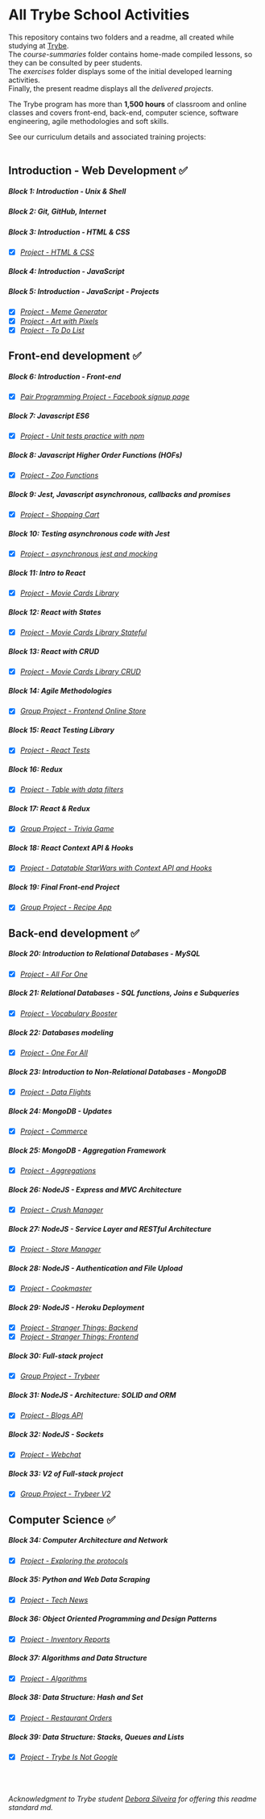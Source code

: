 # All Trybe School Activities

This repository contains two folders and a readme, all created while studying at [Trybe](https://www.betrybe.com/). <br>
The *course-summaries* folder contains home-made compiled lessons, so they can be consulted by peer students. <br>
The *exercises* folder displays some of the initial developed learning activities.<br>
Finally, the present readme displays all the *delivered projects*.

The Trybe program has more than **1,500 hours** of classroom and online classes and covers front-end, back-end, computer science, software engineering, agile methodologies and soft skills.

See our curriculum details and associated training projects:
<br>
​
## Introduction - Web Development :white_check_mark:
##### Block 1: Introduction - Unix & Shell
##### Block 2: Git, GitHub, Internet
##### Block 3: Introduction - HTML & CSS
- [x] *[Project - HTML & CSS](https://juliettebeaudet.github.io/CV/)*
##### Block 4: Introduction - JavaScript
##### Block 5: Introduction - JavaScript - Projects
- [x] *[Project - Meme Generator](https://juliettebeaudet.github.io/meme-generator/)*
- [x] *[Project - Art with Pixels](https://juliettebeaudet.github.io/pixel-art/)*
- [x] *[Project - To Do List](https://juliettebeaudet.github.io/to-do-list/)*

## Front-end development :white_check_mark:
##### Block 6: Introduction - Front-end
- [x] *[Pair Programming Project - Facebook signup page](https://juliettebeaudet.github.io/facebook/)*

##### Block 7: Javascript ES6
- [x] *[Project - Unit tests practice with npm](https://github.com/tryber/sd-05-block7-project-js-unit-tests/pull/21)*

##### Block 8: Javascript Higher Order Functions (HOFs)
- [x] *[Project - Zoo Functions](https://github.com/tryber/sd-05-block8-project-zoo-functions/pull/10)*

##### Block 9: Jest, Javascript asynchronous, callbacks and promises
- [x] *[Project - Shopping Cart](https://github.com/tryber/sd-05-block9-project-shopping-cart/pull/11)*

##### Block 10: Testing asynchronous code with Jest
- [x] *[Project - asynchronous jest and mocking](https://github.com/tryber/sd-05-block10-project-jest/pull/11)*

##### Block 11: Intro to React
- [x] *[Project - Movie Cards Library](https://github.com/tryber/sd-05-block11-project-movie-cards-library/pull/10)*

##### Block 12: React with States
- [x] *[Project - Movie Cards Library Stateful](https://github.com/tryber/sd-05-block12-project-movie-card-library-stateful/pull/7)*

##### Block 13: React with CRUD
- [x] *[Project - Movie Cards Library CRUD](https://github.com/tryber/sd-05-block13-project-movie-card-library-crud/pull/13)*

##### Block 14: Agile Methodologies
- [x] *[Group Project - Frontend Online Store](https://github.com/tryber/sd-05-block14-project-frontend-online-store-4)*

##### Block 15: React Testing Library
- [x] *[Project - React Tests](https://github.com/tryber/sd-05-block15-project-react-testing-library/pull/13)*

##### Block 16: Redux
- [x] *[Project - Table with data filters](https://github.com/tryber/sd-05-block16-project-react-redux-starwars-database-filters/pull/14)*

##### Block 17: React & Redux
- [x] *[Group Project - Trivia Game](https://github.com/tryber/sd-05-project-trivia-react-redux-8)*

##### Block 18: React Context API & Hooks
- [x] *[Project - Datatable StarWars with Context API and Hooks](https://github.com/tryber/sd-05-project-starwars-datatable-hooks/pull/12)*

##### Block 19: Final Front-end Project
- [x] *[Group Project - Recipe App](https://github.com/tryber/sd-05-recipes-app-3)*

## Back-end development :white_check_mark:

##### Block 20: Introduction to Relational Databases - MySQL
- [x] *[Project - All For One](https://github.com/tryber/sd-05-mysql-all-for-one/pull/4)*

##### Block 21: Relational Databases - SQL functions, Joins e Subqueries
- [x] *[Project - Vocabulary Booster](https://github.com/tryber/sd-05-mysql-vocabulary-booster/pull/6)*

##### Block 22: Databases modeling
- [x] *[Project - One For All](https://github.com/tryber/sd-05-mysql-one-for-all/pull/5)*

##### Block 23: Introduction to Non-Relational Databases - MongoDB
- [x] *[Project - Data Flights](https://github.com/tryber/sd-05-project-mongodb-dataflights/pull/2)*

##### Block 24: MongoDB - Updates
- [x] *[Project - Commerce](https://github.com/tryber/sd-05-mongodb-commerce/pull/19)*

##### Block 25: MongoDB - Aggregation Framework
- [x] *[Project - Aggregations](https://github.com/tryber/sd-05-project-mongodb-aggregations/pull/2)*

##### Block 26: NodeJS - Express and MVC Architecture
- [x] *[Project - Crush Manager](https://github.com/tryber/sd-05-project-crush-manager/pull/4/files)*

##### Block 27: NodeJS - Service Layer and RESTful Architecture
- [x] *[Project - Store Manager](https://github.com/tryber/sd-05-store-manager/pull/6)*

##### Block 28: NodeJS - Authentication and File Upload
- [x] *[Project - Cookmaster](https://github.com/tryber/sd-05-cookmaster/pull/4)*

##### Block 29: NodeJS - Heroku Deployment
- [x] *[Project - Stranger Things: Backend](https://github.com/tryber/sd-05-stranger-things-frontend/pull/12)*
- [x] *[Project - Stranger Things: Frontend](https://github.com/tryber/sd-05-stranger-things-backend/pull/7)*

##### Block 30: Full-stack project
- [x] *[Group Project - Trybeer](https://github.com/tryber/sd-05-trybeer/pull/21)*

##### Block 31: NodeJS - Architecture: SOLID and ORM
- [x] *[Project - Blogs API](https://github.com/tryber/sd-05-project-blogs-api/pull/14)*

##### Block 32: NodeJS - Sockets
- [x] *[Project - Webchat](https://github.com/tryber/sd-05-project-webchat/pull/8)*

##### Block 33: V2 of Full-stack project
- [x] *[Group Project - Trybeer V2](https://github.com/tryber/sd-05-project-trybeer-v2/pull/7)*

## Computer Science :white_check_mark:

##### Block 34: Computer Architecture and Network
- [x] *[Project - Exploring the protocols](https://github.com/tryber/sd-05-project-exploring-the-protocols/pull/1)*

##### Block 35: Python and Web Data Scraping
- [x] *[Project - Tech News](https://github.com/tryber/sd-05-tech-news/pull/10)*

##### Block 36: Object Oriented Programming and Design Patterns
- [x] *[Project - Inventory Reports](https://github.com/tryber/sd-05-inventory-report/pull/6)*

##### Block 37: Algorithms and Data Structure
- [x] *[Project - Algorithms](https://github.com/tryber/sd-05-project-algorithms/pull/6)*

##### Block 38: Data Structure: Hash and Set
- [X] *[Project - Restaurant Orders](https://github.com/tryber/sd-05-restaurant-orders/pull/10)*

##### Block 39: Data Structure: Stacks, Queues and Lists
- [X] *[Project - Trybe Is Not Google](https://github.com/tryber/sd-05-project-ting/pull/2)*



<br><br><br>
*Acknowledgment to Trybe student [Debora Silveira](https://github.com/deboracosilveira) for offering this readme standard md.*

